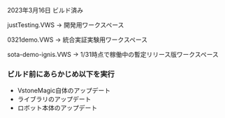 2023年3月16日 ビルド済み

justTesting.VWS -> 開発用ワークスペース

0321demo.VWS -> 統合実証実験用ワークスペース

sota-demo-ignis.VWS -> 1/31時点で稼働中の暫定リリース版ワークスペース

### ビルド前にあらかじめ以下を実行
- VstoneMagic自体のアップデート
- ライブラリのアップデート
- ロボット本体のアップデート
